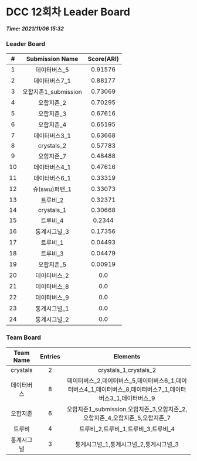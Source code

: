 # DCC 12회차 Leader Board
***Time: 2021/11/06 15:32***

### Leader Board

|#|Submission Name|Score(ARI)|
|:---:|:---:|:---:|
|1|데이터버스_5|0.91576|
|2|데이터버스7_1|0.88177|
|3|오합지존1_submission|0.73069|
|4|오합지존_2|0.70295|
|5|오합지존_3|0.67616|
|6|오합지존_4|0.65195|
|7|데이터버스3_1|0.63668|
|8|crystals_2|0.57783|
|9|오합지존_7|0.48488|
|10|데이터버스4_1|0.47616|
|11|데이터버스6_1|0.33319|
|12|슈(swu)퍼맨_1|0.33073|
|13|트루비_2|0.32371|
|14|crystals_1|0.30668|
|15|트루비_4|0.2344|
|16|통계시그널_3|0.17356|
|17|트루비_1|0.04493|
|18|트루비_3|0.04479|
|19|오합지존_5|0.00919|
|20|데이터버스_2|0.0|
|21|데이터버스_8|0.0|
|22|데이터버스_9|0.0|
|23|통계시그널_1|0.0|
|24|통계시그널_2|0.0|

### Team Board

|Team Name|Entries|Elements|
|:---:|:---:|:---:|
|crystals|2|crystals_1,crystals_2|
|데이터버스|8|데이터버스_2,데이터버스_5,데이터버스6_1,데이터버스4_1,데이터버스_8,데이터버스7_1,데이터버스3_1,데이터버스_9|
|오합지존|6|오합지존1_submission,오합지존_3,오합지존_2,오합지존_4,오합지존_5,오합지존_7|
|트루비|4|트루비_2,트루비_1,트루비_3,트루비_4|
|통계시그널|3|통계시그널_1,통계시그널_2,통계시그널_3|
